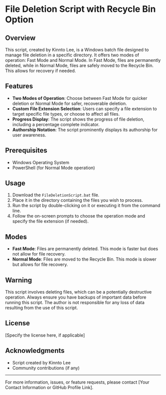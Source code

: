 # File Deletion Script with Recycle Bin Option

## Overview
This script, created by Kinnto Lee, is a Windows batch file designed to manage file deletion in a specific directory. It offers two modes of operation: Fast Mode and Normal Mode. In Fast Mode, files are permanently deleted, while in Normal Mode, files are safely moved to the Recycle Bin. This allows for recovery if needed.

## Features
- **Two Modes of Operation**: Choose between Fast Mode for quicker deletion or Normal Mode for safer, recoverable deletion.
- **Custom File Extension Selection**: Users can specify a file extension to target specific file types, or choose to affect all files.
- **Progress Display**: The script shows the progress of file deletion, including a percentage complete indicator.
- **Authorship Notation**: The script prominently displays its authorship for user awareness.

## Prerequisites
- Windows Operating System
- PowerShell (for Normal Mode operation)

## Usage
1. Download the `FileDeletionScript.bat` file.
2. Place it in the directory containing the files you wish to process.
3. Run the script by double-clicking on it or executing it from the command line.
4. Follow the on-screen prompts to choose the operation mode and specify the file extension (if needed).

## Modes
- **Fast Mode**: Files are permanently deleted. This mode is faster but does not allow for file recovery.
- **Normal Mode**: Files are moved to the Recycle Bin. This mode is slower but allows for file recovery.

## Warning
This script involves deleting files, which can be a potentially destructive operation. Always ensure you have backups of important data before running this script. The author is not responsible for any loss of data resulting from the use of this script.

## License
[Specify the license here, if applicable]

## Acknowledgments
- Script created by Kinnto Lee
- Community contributions (if any)

---

For more information, issues, or feature requests, please contact [Your Contact Information or GitHub Profile Link].
